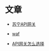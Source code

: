 # 文章

- [苏宁API网关](https://mp.weixin.qq.com/s?__biz=MzIwMzg1ODcwMw==&mid=2247487098&idx=1&sn=7d2739ce146c69f2e9e701028a040b18&chksm=96c9b81aa1be310c97f98d1e49cb213984a1a3be0b43f86f83218982c786c804d652ccf791a1&scene=0&key=b3a4ff3742cb6ec0eb55d338b28b8fffb17bbfd8e01991187174df1e9af97ed9dcfa01094c87dbc072b880934ab4f8841f3f31d05a04aede0a47b56ba3a92303ef1accc0ee2c722f5b37583d864e188e)

- [waf](https://github.com/chengdedeng/waf)

- [API网关怎么选择](https://mp.weixin.qq.com/s?__biz=MzI4MTY5NTk4Ng==&mid=2247489163&amp;idx=1&amp;sn=4b0cda4848606deedaf094c367955a2c&source=41#wechat_redirect)

